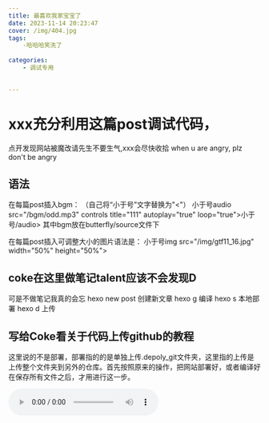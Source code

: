 ```yaml
---
title: 最喜欢我家宝宝了
date: 2023-11-14 20:23:47
cover: /img/404.jpg
tags:
    -哈哈哈笑洗了
    
categories:
    - 调试专用

   
---
```


# xxx充分利用这篇post调试代码，
点开发现网站被魔改请先生不要生气,xxx会尽快收拾
when u are angry, plz don't be angry

## 语法
在每篇post插入bgm：
（自己将“小于号”文字替换为"<"）
小于号audio src="/bgm/odd.mp3" controls title="111" autoplay="true" loop="true">小于号/audio>
其中bgm放在butterfly/source文件下

在每篇post插入可调整大小的图片语法是：
小于号img src="/img/gtf11_16.jpg" width="50%" height="50%">

## coke在这里做笔记talent应该不会发现D
可是不做笔记我真的会忘
hexo new post 创建新文章
hexo g 编译
hexo s 本地部署
hexo d 上传

## 写给Coke看关于代码上传github的教程
这里说的不是部署，部署指的的是单独上传.depoly_git文件夹，这里指的上传是上传整个文件夹到另外的仓库。首先按照原来的操作，把网站部署好，或者编译好在保存所有文件之后，才用进行这一步。



<audio src="\bgm\fallinlove.mp3" controls title="恋爱循环" autoplay="true" loop="true"></audio>


